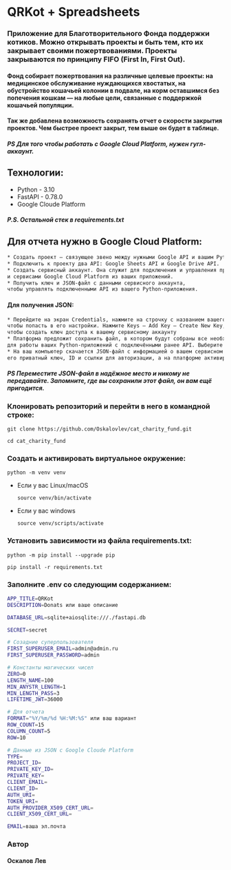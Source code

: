 # QRKot + Spreadsheets

### Приложение для Благотворительного Фонда поддержки котиков. Можно открывать проекты и быть тем, кто их закрывает своими пожертвованиями. Проекты закрываются по принципу FIFO (First In, First Out).
#### Фонд собирает пожертвования на различные целевые проекты: на медицинское обслуживание нуждающихся хвостатых, на обустройство кошачьей колонии в подвале, на корм оставшимся без попечения кошкам — на любые цели, связанные с поддержкой кошачьей популяции.
#### Так же добавлена возможность сохранять отчет о скорости закрытия проектов. Чем быстрее проект закрыт, тем выше он будет в таблице. 
##### PS Для того чтобы работать с Google Cloud Platform, нужен гугл-аккаунт.

## Технологии:

* Python - 3.10
* FastAPI - 0.78.0
* Google Cloude Platform

##### P.S. Остальной стек в requirements.txt

## Для отчета нужно в Google Cloud Platform:
```sh
* Создать проект — связующее звено между нужными Google API и вашим Python-приложением.
* Подключить к проекту два API: Google Sheets API и Google Drive API.
* Создать сервисный аккаунт. Она служит для подключения и управления продуктами
и сервисами Google Cloud Platform из ваших приложений.
* Получить ключ и JSON-файл с данными сервисного аккаунта,
чтобы управлять подключенными API из вашего Python-приложения.
```

#### Для получения JSON:
```sh
* Перейдите на экран Credentials, нажмите на строчку с названием вашего сервисного аккаунта,
чтобы попасть в его настройки. Нажмите Keys – Add Key – Create New Key,
чтобы создать ключ доступа к вашему сервисному аккаунту
* Платформа предложит сохранить файл, в котором будут собраны все необходимые данные
для работы ваших Python-приложений с подключёнными ранее API. Выберите формат JSON и нажмите Create
* На ваш компьютер скачается JSON-файл с информацией о вашем сервисном аккаунте,
его приватный ключ, ID и ссылки для авторизации, а на платформе активируется бессрочный ключ
```
##### PS Переместите JSON-файл в надёжное место и никому не передавайте. Запомните, где вы сохранили этот файл, он вам ещё пригодится.


### Клонировать репозиторий и перейти в него в командной строке:

```
git clone https://github.com/Oskalovlev/cat_charity_fund.git
```

```
cd cat_charity_fund
```

### Cоздать и активировать виртуальное окружение:

```
python -m venv venv
```

* Если у вас Linux/macOS

    ```
    source venv/bin/activate
    ```

* Если у вас windows

    ```
    source venv/scripts/activate
    ```

### Установить зависимости из файла requirements.txt:

```
python -m pip install --upgrade pip
```

```
pip install -r requirements.txt
```

### Заполните .env со следующим содержанием:
```sh
APP_TITLE=QRKot
DESCRIPTION=Donats или ваше описание

DATABASE_URL=sqlite+aiosqlite:///./fastapi.db

SECRET=secret

# Созадние суперпользователя
FIRST_SUPERUSER_EMAIL=admin@admin.ru
FIRST_SUPERUSER_PASSWORD=admin

# Константы магических чисел
ZERO=0
LENGTH_NAME=100
MIN_ANYSTR_LENGTH=1
MIN_LENGTH_PASS=3
LIFETIME_JWT=36000

# Для отчета
FORMAT="%Y/%m/%d %H:%M:%S" или ваш вариант
ROW_COUNT=15
COLUMN_COUNT=5
ROW=10

# Данные из JSON c Google Cloude Platform
TYPE=
PROJECT_ID=
PRIVATE_KEY_ID=
PRIVATE_KEY=
CLIENT_EMAIL=
CLIENT_ID=
AUTH_URI=
TOKEN_URI=
AUTH_PROVIDER_X509_CERT_URL=
CLIENT_X509_CERT_URL=

EMAIL=ваша эл.почта
```

### Автор 
#### Оскалов Лев
